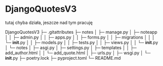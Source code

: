 # DjangoQuotesV3

tutaj chyba działa, jeszcze nad tym pracuję

DjangoQuotesV3
├─ .gitattributes
├─ notes
│ ├─ manage.py
│ ├─ noteapp
│ │ ├─ admin.py
│ │ ├─ apps.py
│ │ ├─ forms.py
│ │ ├─ migrations
│ │ │ └─ **init**.py
│ │ ├─ models.py
│ │ ├─ tests.py
│ │ ├─ views.py
│ │ └─ **init**.py
│ └─ notes
│ ├─ asgi.py
│ ├─ settings.py
│ ├─ templates
│ │ ├─ add_author.html
│ │ └─ add_quote.html
│ ├─ urls.py
│ ├─ wsgi.py
│ └─ **init**.py
├─ poetry.lock
├─ pyproject.toml
└─ README.md
